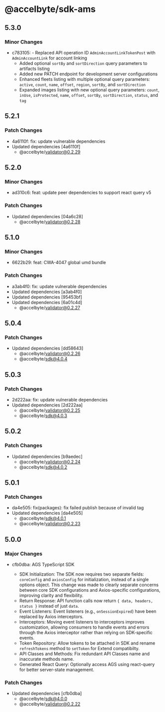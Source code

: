 # @accelbyte/sdk-ams

## 5.3.0

### Minor Changes

- c783105: - Replaced API operation ID `AdminAccountLinkTokenPost` with `AdminAccountLink` for account linking
  - Added optional `sortBy` and `sortDirection` query parameters to artifacts listing
  - Added new PATCH endpoint for development server configurations
  - Enhanced fleets listing with multiple optional query parameters: `active`, `count`, `name`, `offset`, `region`, `sortBy`, and `sortDirection`
  - Expanded images listing with new optional query parameters: `count`, `inUse`, `isProtected`, `name`, `offset`, `sortBy`, `sortDirection`, `status`, and `tag`

## 5.2.1

### Patch Changes

- 4a6110f: fix: update vulnerable dependencies
- Updated dependencies [4a6110f]
  - @accelbyte/validator@0.2.29

## 5.2.0

### Minor Changes

- ad310c6: feat: update peer dependencies to support react query v5

### Patch Changes

- Updated dependencies [04a6c28]
  - @accelbyte/validator@0.2.28

## 5.1.0

### Minor Changes

- 6622b29: feat: CWA-4047 global umd bundle

### Patch Changes

- a3ab4f0: fix: update vulnerable dependencies
- Updated dependencies [a3ab4f0]
- Updated dependencies [95453bf]
- Updated dependencies [6a01c4d]
  - @accelbyte/validator@0.2.27

## 5.0.4

### Patch Changes

- Updated dependencies [dd58643]
  - @accelbyte/validator@0.2.26
  - @accelbyte/sdk@4.0.4

## 5.0.3

### Patch Changes

- 2d222aa: fix: update vulnerable dependencies
- Updated dependencies [2d222aa]
  - @accelbyte/validator@0.2.25
  - @accelbyte/sdk@4.0.3

## 5.0.2

### Patch Changes

- Updated dependencies [b9aedec]
  - @accelbyte/validator@0.2.24
  - @accelbyte/sdk@4.0.2

## 5.0.1

### Patch Changes

- da4e505: fix(packages): fix failed publish because of invalid tag
- Updated dependencies [da4e505]
  - @accelbyte/sdk@4.0.1
  - @accelbyte/validator@0.2.23

## 5.0.0

### Major Changes

- cfb0dba: AGS TypeScript SDK

  - SDK Initialization: The SDK now requires two separate fields: `coreConfig` and `axiosConfig` for initialization, instead of a single options object. This change was made to clearly separate concerns between core SDK configurations and Axios-specific configurations, improving clarity and flexibility.
  - Return Response: API function calls now return `{ data, headers, status }` instead of just `data`.
  - Event Listeners: Event listeners (e.g., `onSessionExpired`) have been replaced by Axios interceptors.
  - Interceptors: Moving event listeners to interceptors improves customization, allowing consumers to handle events and errors through the Axios interceptor rather than relying on SDK-specific events.
  - Token Repository: Allow tokens to be attached in SDK and rename `refreshTokens` method to `setToken` for Extend compatibilty.
  - API Classes and Methods: Fix redundant API Classes name and inaccurate methods name.
  - Generated React Query: Optionally access AGS using react-query for better server-state management.

### Patch Changes

- Updated dependencies [cfb0dba]
  - @accelbyte/sdk@4.0.0
  - @accelbyte/validator@0.2.22
